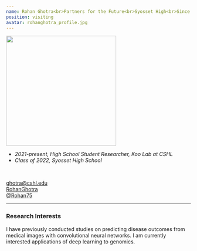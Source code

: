 ```yaml
---
name: Rohan Ghotra<br>Partners for the Future<br>Syosset High<br>Since 2021<br>
position: visiting
avatar: rohanghotra_profile.jpg
---
```


<img width="300" src="{{site.baseurl}}/images/people/{{page.avatar}}" data-action="zoom">
<br>

- _2021-present, High School Student Researcher, Koo Lab at CSHL_ <br>
- _Class of 2022, Syosset High School_ <br>

<br>

<a href="mailto:ghotra@cshl.edu"><i class="fa fa-envelope-o"></i> ghotra@cshl.edu</a><br>
<a href="https://www.linkedin.com/in/rohan-ghotra-937618203/"><i class="fa fa-linkedin-square"></i> RohanGhotra</a><br>
<a href="https://github.com/Rohan75"><i class="fa fa-github"></i> @Rohan75 </a><br>

<hr>

### Research Interests

I have previously conducted studies on predicting disease outcomes from medical images with convolutional neural networks. I am currently interested applications of deep learning to genomics.
<br>
<br>
<br>

&nbsp;
&nbsp;
&nbsp;
&nbsp;
&nbsp;
&nbsp;
&nbsp;
&nbsp;
&nbsp;
&nbsp;
&nbsp;
&nbsp;
&nbsp;
&nbsp;
&nbsp;
&nbsp;
&nbsp;
&nbsp;
&nbsp;
&nbsp;
&nbsp;
&nbsp;
&nbsp;
&nbsp;


